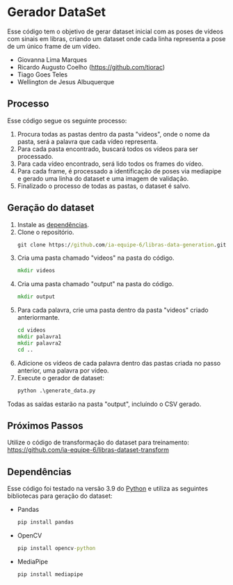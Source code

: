 # Gerador DataSet

Esse código tem o objetivo de gerar dataset inicial com as poses de vídeos com sinais em libras, criando um dataset onde cada linha representa a pose de um único frame de um vídeo.

* Giovanna Lima Marques 
* Ricardo Augusto Coelho (https://github.com/tiorac)
* Tiago Goes Teles 
* Wellington de Jesus Albuquerque 

## Processo

Esse código segue os seguinte processo:

1. Procura todas as pastas dentro da pasta "videos", onde o nome da pasta, será a palavra que cada vídeo representa.
1. Para cada pasta encontrado, buscará todos os vídeos para ser processado.
1. Para cada vídeo encontrado, será lido todos os frames do vídeo.
1. Para cada frame, é processado a identificação de poses via mediapipe e gerado uma linha do dataset e uma imagem de validação.
1. Finalizado o processo de todas as pastas, o dataset é salvo.


## Geração do dataset

1. Instale as [dependências](#Dependências).
1. Clone o repositório.
    ```cmd
    git clone https://github.com/ia-equipe-6/libras-data-generation.git
    ```
1. Cria uma pasta chamado "videos" na pasta do código.
    ```cmd
    mkdir videos
    ```
1. Cria uma pasta chamado "output" na pasta do código.
    ```cmd
    mkdir output
    ```
1. Para cada palavra, crie uma pasta dentro da pasta "videos" criado anteriormante.
    ```cmd
    cd videos
    mkdir palavra1
    mkdir palavra2
    cd ..
    ```
1. Adicione os vídeos de cada palavra dentro das pastas criada no passo anterior, uma palavra por vídeo.
1. Execute o gerador de dataset:
    ```cmd
    python .\generate_data.py
    ```

Todas as saídas estarão na pasta "output", incluíndo o CSV gerado.

## Próximos Passos

Utilize o código de transformação do dataset para treinamento:
https://github.com/ia-equipe-6/libras-dataset-transform

## Dependências

Esse código foi testado na versão 3.9 do [Python](https://www.python.org/downloads/) e utiliza as seguintes bibliotecas para geração do dataset:

* Pandas
    ```cmd
    pip install pandas
    ```
* OpenCV 
    ```cmd
    pip install opencv-python
    ```
* MediaPipe
    ```cmd
    pip install mediapipe
    ```
